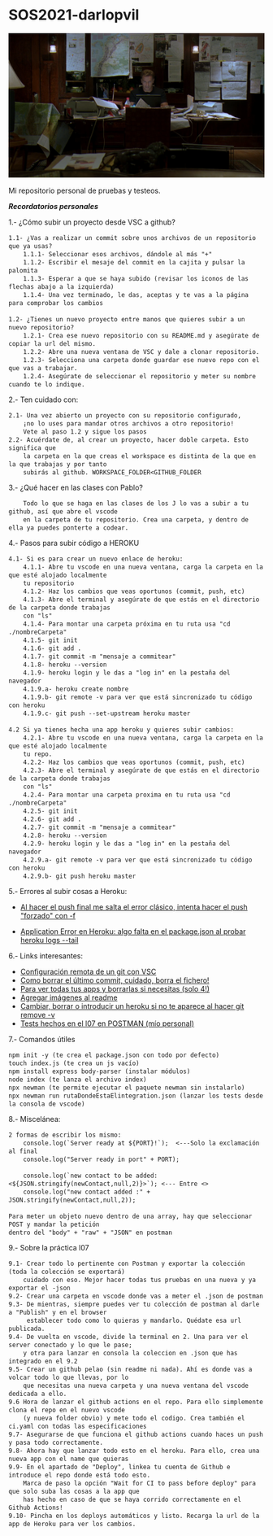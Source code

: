 # SOS2021-darlopvil


![Si ves esto es porque no ha cargado la foto](https://raw.githubusercontent.com/darlopvil/SOS2021-darlopvil/main/assets/studying.png)


Mi repositorio personal de pruebas y testeos.

***Recordatorios personales***

1.- ¿Cómo subir un proyecto desde VSC a github?

    1.1- ¿Vas a realizar un commit sobre unos archivos de un repositorio que ya usas?
        1.1.1- Seleccionar esos archivos, dándole al más "+"
        1.1.2- Escribir el mesaje del commit en la cajita y pulsar la palomita
        1.1.3- Esperar a que se haya subido (revisar los iconos de las flechas abajo a la izquierda)
        1.1.4- Una vez terminado, le das, aceptas y te vas a la página para comprobar los cambios

    1.2- ¿Tienes un nuevo proyecto entre manos que quieres subir a un nuevo repositorio?
        1.2.1- Crea ese nuevo repositorio con su README.md y asegúrate de copiar la url del mismo.
        1.2.2- Abre una nueva ventana de VSC y dale a clonar repositorio.
        1.2.3- Selecciona una carpeta donde guardar ese nuevo repo con el que vas a trabajar.
        1.2.4- Asegúrate de seleccionar el repositorio y meter su nombre cuando te lo indique.

2.- Ten cuidado con:

    2.1- Una vez abierto un proyecto con su repositorio configurado, 
        ¡no lo uses para mandar otros archivos a otro repositorio!
        Vete al paso 1.2 y sigue los pasos
    2.2- Acuérdate de, al crear un proyecto, hacer doble carpeta. Esto significa que
        la carpeta en la que creas el workspace es distinta de la que en la que trabajas y por tanto
        subirás al github. WORKSPACE_FOLDER<GITHUB_FOLDER

3.- ¿Qué hacer en las clases con Pablo?

        Todo lo que se haga en las clases de los J lo vas a subir a tu github, así que abre el vscode
        en la carpeta de tu repositorio. Crea una carpeta, y dentro de ella ya puedes ponterte a codear.

4.- Pasos para subir código a HEROKU

    4.1- Si es para crear un nuevo enlace de heroku:
        4.1.1- Abre tu vscode en una nueva ventana, carga la carpeta en la que esté alojado localmente 
        tu repositorio
        4.1.2- Haz los cambios que veas oportunos (commit, push, etc)
        4.1.3- Abre el terminal y asegúrate de que estás en el directorio de la carpeta donde trabajas 
        con "ls"
        4.1.4- Para montar una carpeta próxima en tu ruta usa "cd ./nombreCarpeta"
        4.1.5- git init
        4.1.6- git add .
        4.1.7- git commit -m "mensaje a commitear"
        4.1.8- heroku --version
        4.1.9- heroku login y le das a "log in" en la pestaña del navegador
        4.1.9.a- heroku create nombre
        4.1.9.b- git remote -v para ver que está sincronizado tu código con heroku
        4.1.9.c- git push --set-upstream heroku master

    4.2 Si ya tienes hecha una app heroku y quieres subir cambios:
        4.2.1- Abre tu vscode en una nueva ventana, carga la carpeta en la que esté alojado localmente 
        tu repo.
        4.2.2- Haz los cambios que veas oportunos (commit, push, etc)
        4.2.3- Abre el terminal y asegúrate de que estás en el directorio de la carpeta donde trabajas 
        con "ls"
        4.2.4- Para montar una carpeta proxima en tu ruta usa "cd ./nombreCarpeta"
        4.2.5- git init
        4.2.6- git add .
        4.2.7- git commit -m "mensaje a commitear"
        4.2.8- heroku --version
        4.2.9- heroku login y le das a "log in" en la pestaña del navegador
        4.2.9.a- git remote -v para ver que está sincronizado tu código con heroku
        4.2.9.b- git push heroku master

5.- Errores al subir cosas a Heroku:
 
+ [Al hacer el push final me salta el error clásico, intenta hacer el push "forzado" con -f](https://stackoverflow.com/questions/9794413/failed-to-push-some-refs-to-githeroku-com)
        
+ [Application Error en Heroku: algo falta en el package.json al probar heroku logs --tail](https://stackoverflow.com/questions/34535253/npm-start-microsoft-jscript-runtime-error-800a138f-object-expected)

    
6.- Links interesantes:

+ [Configuración remota de un git con VSC](https://code.visualstudio.com/docs/editor/versioncontrol)
+ [Como borrar el último commit, cuidado, borra el fichero!](https://aprendegit.com/como-deshacer-el-ultimo-commit-en-git/)
+ [Para ver todas tus apps y borrarlas si necesitas (solo 4!)](https://dashboard.heroku.com/apps)
+ [Agregar imágenes al readme](https://parzibyte.me/blog/2019/01/17/agregar-imagenes-github-readme-otras-paginas/)
+ [Cambiar, borrar o introducir un heroku si no te aparece al hacer git remove -v](https://stackoverflow.com/questions/6226846/heroku-how-to-change-a-git-remote-on-heroku)
+ [Tests hechos en el l07 en POSTMAN (mío personal)](https://documenter.getpostman.com/view/14944672/TzCV3jvP#15083b51-61e5-4c38-b33c-9ae1c7d0493f)

7.- Comandos útiles

    npm init -y (te crea el package.json con todo por defecto)
    touch index.js (te crea un js vacío)
    npm install express body-parser (instalar módulos)
    node index (te lanza el archivo index)
    npx newman (te permite ejecutar el paquete newman sin instalarlo)
    npx newman run rutaDondeEstaElintegration.json (lanzar los tests desde la consola de vscode)

8.- Miscelánea:

    2 formas de escribir los mismo:
        console.log(`Server ready at ${PORT}!`);  <---Solo la exclamación al final
        console.log("Server ready in port" + PORT);

        console.log(`new contact to be added: <${JSON.stringify(newContact,null,2)}>`); <--- Entre <>
        console.log("new contact added :" + JSON.stringify(newContact,null,2));

    Para meter un objeto nuevo dentro de una array, hay que seleccionar POST y mandar la petición
    dentro del "body" + "raw" + "JSON" en postman

9.- Sobre la práctica l07

    9.1- Crear todo lo pertinente con Postman y exportar la colección (toda la colección se exportará)
        cuidado con eso. Mejor hacer todas tus pruebas en una nueva y ya exportar el -json
    9.2- Crear una carpeta en vscode donde vas a meter el .json de postman
    9.3- De mientras, siempre puedes ver tu colección de postman al darle a "Publish" y en el browser
         establecer todo como lo quieras y mandarlo. Quédate esa url publicada.
    9.4- De vuelta en vscode, divide la terminal en 2. Una para ver el server conectado y lo que le pase;
        y otra para lanzar en consola la coleccion en .json que has integrado en el 9.2
    9.5- Crear un github pelao (sin readme ni nada). Ahí es donde vas a volcar todo lo que llevas, por lo
        que necesitas una nueva carpeta y una nueva ventana del vscode dedicada a ello.
    9.6 Hora de lanzar el github actions en el repo. Para ello simplemente clona el repo en el nuevo vscode
        (y nueva folder obvio) y mete todo el codigo. Crea también el ci.yaml con todas las especificaciones
    9.7- Asegurarse de que funciona el github actions cuando haces un push y pasa todo correctamente.
    9.8- Ahora hay que lanzar todo esto en el heroku. Para ello, crea una nueva app con el name que quieras
    9.9- En el apartado de "Deploy", linkea tu cuenta de Github e introduce el repo donde está todo esto.
        Marca de paso la opción "Wait for CI to pass before deploy" para que solo suba las cosas a la app que
        has hecho en caso de que se haya corrido correctamente en el Github Actions!
    9.10- Pincha en los deploys automáticos y listo. Recarga la url de la app de Heroku para ver los cambios.